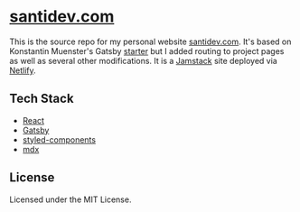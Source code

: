 # [santidev.com](https://santidev.com) 
This is the source repo for my personal website [santidev.com](https://santidev.com). It's based on Konstantin Muenster's Gatsby [starter](https://github.com/konstantinmuenster/gatsby-starter-portfolio-minimal) but I added routing to project pages as well as several other modifications. It is a [Jamstack](https://jamstack.org/what-is-jamstack/) site deployed via [Netlify](https://netlify.com).

## Tech Stack

* [React](https://github.com/facebook/react)
* [Gatsby](https://github.com/gatsbyjs/gatsby)
* [styled-components](https://github.com/styled-components)
* [mdx](https://github.com/mdx-js/mdx)

## License

Licensed under the MIT License.
